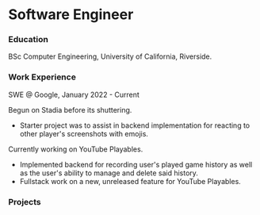 # Software Engineer

### Education
BSc Computer Engineering, University of California, Riverside.

### Work Experience
SWE @ Google, January 2022 - Current

Begun on Stadia before its shuttering.
- Starter project was to assist in backend implementation for reacting to other player's screenshots with emojis.

Currently working on YouTube Playables.
- Implemented backend for recording user's played game history as well as the user's ability to manage and delete said history.
- Fullstack work on a new, unreleased feature for YouTube Playables.

### Projects
